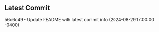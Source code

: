 
## Latest Commit
56c6c49 - Update README with latest commit info (2024-08-29 17:00:00 -0400) <Yunxi-Zhou>
